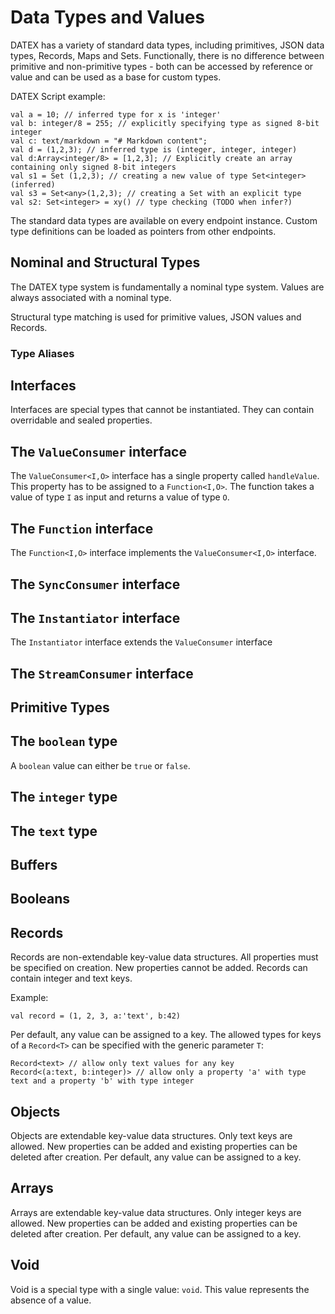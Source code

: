 # Data Types and Values

DATEX has a variety of standard data types, including
primitives, JSON data types, Records, Maps and Sets.
Functionally, there is no difference between primitive and non-primitive types - both can be accessed by reference or value and can be used as a base
for custom types. 

DATEX Script example:
```datex
val a = 10; // inferred type for x is 'integer'
val b: integer/8 = 255; // explicitly specifying type as signed 8-bit integer
val c: text/markdown = "# Markdown content";
val d = (1,2,3); // inferred type is (integer, integer, integer)
val d:Array<integer/8> = [1,2,3]; // Explicitly create an array containing only signed 8-bit integers
val s1 = Set (1,2,3); // creating a new value of type Set<integer> (inferred)
val s3 = Set<any>(1,2,3); // creating a Set with an explicit type
val s2: Set<integer> = xy() // type checking (TODO when infer?)

```

<!--Type definitions are created with the special `Type` data type. -->
The standard data types are available on every endpoint instance.
Custom type definitions can be loaded as pointers from other endpoints.

## Nominal and Structural Types
The DATEX type system is fundamentally a nominal type system.
Values are always associated with a nominal type.

Structural type matching is used for primitive values, JSON values and Records.

### Type Aliases


## Interfaces

Interfaces are special types that cannot be instantiated.
They can contain overridable and sealed properties.

## The `ValueConsumer` interface

The `ValueConsumer<I,O>` interface has a single property called
`handleValue`. This property has to be assigned to a `Function<I,O>`.
The function takes a value of type `I` as input and returns a value of type `O`.

## The `Function` interface
The `Function<I,O>` interface implements the `ValueConsumer<I,O>` interface.

## The `SyncConsumer` interface


## The `Instantiator` interface
The `Instantiator` interface extends the `ValueConsumer` interface

## The `StreamConsumer` interface

## Primitive Types

## The `boolean` type

A `boolean` value can either be `true` or `false`.


## The `integer` type

## The `text` type


## Buffers


## Booleans


## Records

Records are non-extendable key-value data structures.
All properties must be specified on creation. New properties cannot be added.
Records can contain integer and text keys.

Example:
```datex
val record = (1, 2, 3, a:'text', b:42)
```
Per default, any value can be assigned to a key.
The allowed types for keys of a `Record<T>` can be specified with the generic parameter `T`:
```datex
Record<text> // allow only text values for any key
Record<(a:text, b:integer)> // allow only a property 'a' with type text and a property 'b' with type integer
```


## Objects

Objects are extendable key-value data structures.
Only text keys are allowed. New properties can be added and existing properties can be deleted after creation.
Per default, any value can be assigned to a key.

## Arrays
Arrays are extendable key-value data structures.
Only integer keys are allowed. New properties can be added and existing properties can be deleted after creation.
Per default, any value can be assigned to a key.

## Void

Void is a special type with a single value: `void`.
This value represents the absence of a value.